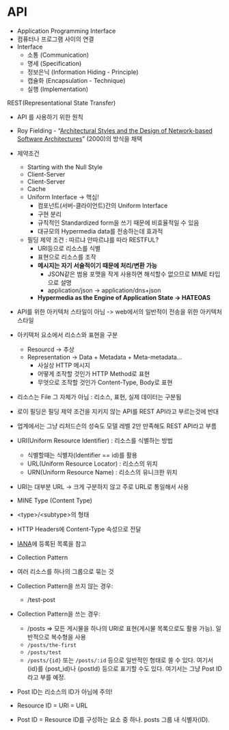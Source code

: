 # API

* Application Programming Interface
* 컴퓨터나 프로그램 사이의 연결
* Interface
  * 소통 (Communication)
  * 명세 (Specification)
  * 정보은닉 (Information Hiding - Principle)
  * 캡슐화 (Encapsulation - Technique)
  * 실행 (Implementation)



REST(Representational State Transfer)

* API 를 사용하기 위한 원칙
* Roy Fielding - “[Architectural Styles and the Design of Network-based Software Architectures](https://www.ics.uci.edu/\~fielding/pubs/dissertation/top.htm)” (2000)의 방식을 채택
*   제약조건

    * Starting with the Null Style
    * Client-Server
    * Client-Server
    * Cache
    * Uniform Interface → 핵심!
      * 컴포넌트(서버-클라이언트)간의 Uniform Interface
      * 구현 분리
      * 규칙적인 Standardized form을 쓰기 때문에 비효율적일 수 있음
      * 대규모의 Hypermedia data를 전송하는데 효과적
    * 필딩 제약 조건 : 따르냐 안따르냐를 따라 RESTFUL?
      * URI등으로 리소스를 식별
      * 표현으로 리소스를 조작
      * **메시지는 자기 서술적이기 때문에 처리/변환 가능**
        * JSON같은 범용 포맷을 작게 사용하면 해석할수 없으므로 MIME 타입으로 설명
        * application/json -> application/dns+json
      * **Hypermedia as the Engine of Application State -> HATEOAS**


* API를 위한 아키텍처 스타일이 아님 -> web에서의 일반적이 전송을 위한 아키텍처 스타일
* 아키텍처 요소에서 리소스와 표현을 구분
  * Resourcd -> 추상
  * Representation -> Data + Metadata + Meta-metadata...
    * 사실상 HTTP 메시지
    * 어떻게 조작할 것인가 HTTP Method로 표현
    * 무엇으로 조작할 것인가 Content-Type, Body로 표현
* 리소스는 File 그 자체가 아님 : 리소스, 표현, 실제 데이터는 구분됨
* 로이 필딩은 필딩 제약 조건을 지키지 않는 API를 REST API라고 부르는것에 반대
* 업계에서는 그냥 리처드슨의 성숙도 모델 레벨 2만 만족해도 REST API라고 부름



* URI(Uniform Resource Identifier) : 리소스를 식별하는 방법
  * 식별할때는 식별자(Identifier == id)를 활용
  * URL(Uniform Resource Locator) : 리소스의 위치
  * URN(Uniform Resource Name) : 리소스의 유니크한 위치
* URI는 대부분 URL -> 크게 구분하지 않고 주로 URL로 통일해서 사용



* MINE Type (Content Type)
* \<type>/\<subtype>의 형태
* HTTP Headers에 Content-Type 속성으로 전달
* [IANA](https://www.iana.org/assignments/media-types/media-types.xhtml)에 등록된 목록을 참고



* Collection Pattern
* 여러 리소스를 하나의 그룹으로 묶는 것
* Collection Pattern을 쓰지 않는 경우:
  * /test-post
* Collection Pattern을 쓰는 경우:
  * /posts ⇒ 모든 게시물을 하나의 URI로 표현(게시물 목록으로도 활용 가능). 일반적으로 복수형을 사용
  * `/posts/the-first`
  * `/posts/test`
  * `/posts/{id}` 또는 `/posts/:id` 등으로 일반적인 형태로 쓸 수 있다. 여기서 {id}를 {post\_id}나 {postId} 등으로 표기할 수도 있다. 여기서는 그냥 Post ID라고 부를 예정.
* Post ID는 리소스의 ID가 아님에 주의!
* Resource ID = URI = URL
* Post ID = Resource ID를 구성하는 요소 중 하나. posts 그룹 내 식별자(ID).





